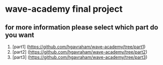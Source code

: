 # wave-academy final project
## for more information please select which part do you want
1. [part1] (https://github.com/hgavraham/wave-academy/tree/part1)
2. [part2] (https://github.com/hgavraham/wave-academy/tree/part2)
3. [part3] (https://github.com/hgavraham/wave-academy/tree/part3)
